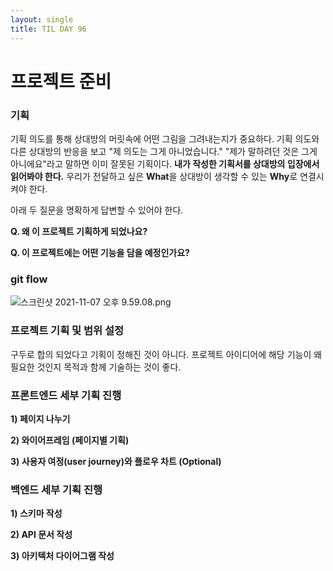 ```yaml
---
layout: single
title: TIL DAY 96
---
```


# 프로젝트 준비

### 기획

기획 의도를 통해 상대방의 머릿속에 어떤 그림을 그려내는지가 중요하다. 기획 의도와 다른 상대방의 반응을 보고 "제 의도는 그게 아니었습니다." "제가 말하려던 것은 그게 아니에요"라고 말하면 이미 잘못된 기획이다. **내가 작성한 기획서를 상대방의 입장에서 읽어봐야 한다.** 우리가 전달하고 싶은 **What**을 상대방이 생각할 수 있는 **Why**로 연결시켜야 한다.

아래 두 질문을 명확하게 답변할 수 있어야 한다.

**Q. 왜 이 프로젝트 기획하게 되었나요?**

**Q. 이 프로젝트에는 어떤 기능을 담을 예정인가요?**

### git flow

![스크린샷 2021-11-07 오후 9.59.08.png](2021-11-07-TIL%20DAY%2096%20e7cf9f0fb86542058d1bcc3936ee0b33/%E1%84%89%E1%85%B3%E1%84%8F%E1%85%B3%E1%84%85%E1%85%B5%E1%86%AB%E1%84%89%E1%85%A3%E1%86%BA_2021-11-07_%E1%84%8B%E1%85%A9%E1%84%92%E1%85%AE_9.59.08.png)

### **프로젝트 기획 및 범위 설정**

구두로 합의 되었다고 기획이 정해진 것이 아니다. 프로젝트 아이디어에 해당 기능이 왜 필요한 것인지 목적과 함께 기술하는 것이 좋다. 

### **프론트엔드 세부 기획 진행**

**1) 페이지 나누기**

**2) 와이어프레임 (페이지별 기획)**

**3) 사용자 여정(user journey)와 플로우 차트 (Optional)**

### **백엔드 세부 기획 진행**

**1) 스키마 작성**

**2) API 문서 작성**

**3) 아키텍처 다이어그램 작성**